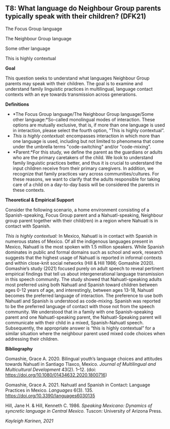 
## T8: What language do Neighbour Group parents typically speak with their children? (DFK21)

The Focus Group language

The Neighbour Group language

Some other language

This is highly contextual



**Goal**

This question seeks to understand what languages Neighbour Group parents may speak with their children. The goal is to examine and understand family linguistic practices in multilingual, language contact contexts with an eye towards transmission across generations.



**Definitions**

- *The Focus Group language/The Neighbour Group language/Some other language:*So-called monolingual modes of interaction. These options are mutually exclusive, that is, if more than one language is used in interaction, please select the fourth option, "This is highly contextual”.
- *This is highly contextual:* encompasses interaction in which more than one language is used, including but not limited to phenomena that come under the umbrella terms "code-switching" and/or "code-mixing".
- *Parent:*For this study, we define the parent as the guardians or adults who are the primary caretakers of the child. We look to understand family linguistic practices better, and thus it is crucial to understand the input children receive from their primary caregivers. In addition, we recognize that family practices vary across communities/cultures. For these reasons, we want to clarify that the adults responsible for taking care of a child on a day-to-day basis will be considered the parents in these contexts.




**Theoretical & Empirical Support**

Consider the following scenario, a home environment consisting of a Spanish-speaking, Focus Group parent and a Nahuatl-speaking, Neighbour group parent together with their child(ren) in a region where Nahuatl is in contact with Spanish.



*This is highly contextual:* In Mexico, Nahuatl is in contact with Spanish in numerous states of Mexico. Of all the indigenous languages present in Mexico, Nahuatl is the most spoken with 1.5 million speakers. While Spanish dominates in public and formal domains such as school and work, research suggests that the highest usage of Nahuatl is reported in informal contexts and within close-knit social networks (Hill & Hill 1986; Gomashie 2020). Gomashie’s study (2021) focused purely on adult speech to reveal pertinent empirical findings that tell us about intergenerational language transmission in this speech community. The study showed that Nahuatl-speaking adults most preferred using both Nahuatl and Spanish toward children between ages 0-12 years of age, and interestingly, between ages 13-18, Nahuatl becomes the preferred language of interaction. The preference to use both Nahuatl and Spanish is understood as code-mixing. Spanish was reported to be the preferred language of contact with those not from the speech community. We understood that in a family with one Spanish-speaking parent and one Nahuatl-speaking parent, the Nahuatl-Speaking parent will communicate with their child in a mixed, Spanish-Nahuatl speech. Subsequently, the appropriate answer is “this is highly contextual” for a similar situation where the neighbour parent used mixed code choices when addressing their children.



**Bibliography**

Gomashie, Grace A. 2020. Bilingual youth’s language choices and attitudes towards Nahuatl in Santiago Tlaxco, Mexico. *Journal of Multilingual and Multicultural Development* 43(2). 1–12. (doi: https://doi.org/10.1080/01434632.2020.1800716)

Gomashie, Grace A. 2021. Nahuatl and Spanish in Contact: Language Practices in Mexico. *Languages* 6(3). 135. https://doi.org/10.3390/languages6030135

Hill, Jane H. & Hill, Kenneth C. 1986. *Speaking Mexicano: Dynamics of syncretic language in Central Mexico.* Tuscon: University of Arizona Press.



*Kayleigh Karinen, 2021*
